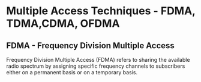 # Multiple Access Techniques - FDMA, TDMA,CDMA, OFDMA

## FDMA - Frequency Division Multiple Access

Frequency Division Multiple Access (FDMA) refers to sharing the available radio spectrum by assigning specific frequency channels to subscribers either on a permanent basis or on a temporary basis. 

    